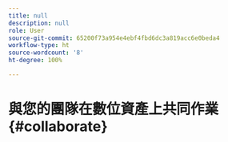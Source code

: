 ```yaml
---
title: null
description: null
role: User
source-git-commit: 65200f73a954e4ebf4fbd6dc3a819acc6e0beda4
workflow-type: ht
source-wordcount: '8'
ht-degree: 100%

---
```



# 與您的團隊在數位資產上共同作業 {#collaborate}

